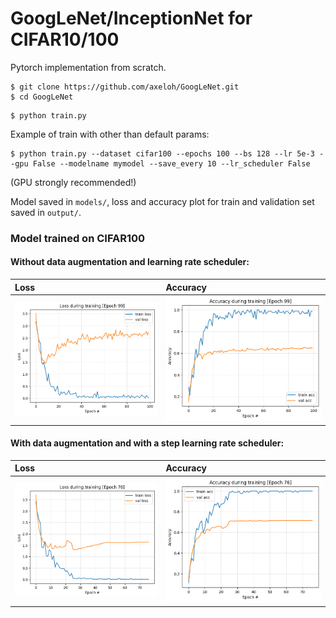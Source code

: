 # GoogLeNet/InceptionNet for CIFAR10/100
Pytorch implementation from scratch.

``` 
$ git clone https://github.com/axeloh/GoogLeNet.git
$ cd GoogLeNet
```

``` 
$ python train.py
```

Example of train with other than default params:
``` 
$ python train.py --dataset cifar100 --epochs 100 --bs 128 --lr 5e-3 --gpu False --modelname mymodel --save_every 10 --lr_scheduler False
```
(GPU strongly recommended!)


Model saved in ``` models/ ```, loss and accuracy plot for train and validation set saved in ``` output/ ```.


### Model trained on CIFAR100
#### Without data augmentation and learning rate scheduler:

Loss | Accuracy
:--- | :---
![Alt text](/output/loss_plot.png?raw=true) | ![Alt text](/output/acc_plot.png?raw=true)


#### With data augmentation and with a step learning rate scheduler:
Loss | Accuracy
:--- | :---
![Alt text](/output/model_augmented_loss_plot.png?raw=true) | ![Alt text](/output/model_augmented_acc_plot.png?raw=true)

